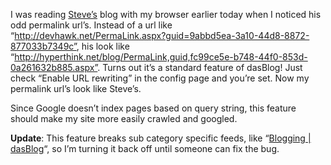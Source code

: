 I was reading [Steve’s](http://hyperthink.net/blog/) blog with my
browser earlier today when I noticed his odd permalink url’s. Instead of
a url like
“http://devhawk.net/PermaLink.aspx?guid=9abbd5ea-3a10-44d8-8872-877033b7349c”,
his look like
“http://hyperthink.net/blog/PermaLink,guid,fc99ce5e-b748-44f0-853d-0a261632b885.aspx”.
Turns out it’s a standard feature of dasBlog! Just check “Enable URL
rewriting” in the config page and you’re set. Now my permalink url’s
look like Steve’s.

Since Google doesn’t index pages based on query string, this feature
should make my site more easily crawled and googled.

**Update**: This feature breaks sub category specific feeds, like “[Blogging
| dasBlog](CategoryView.aspx?category=Blogging%7CdasBlog)“, so I’m
turning it back off until someone can fix the bug.
